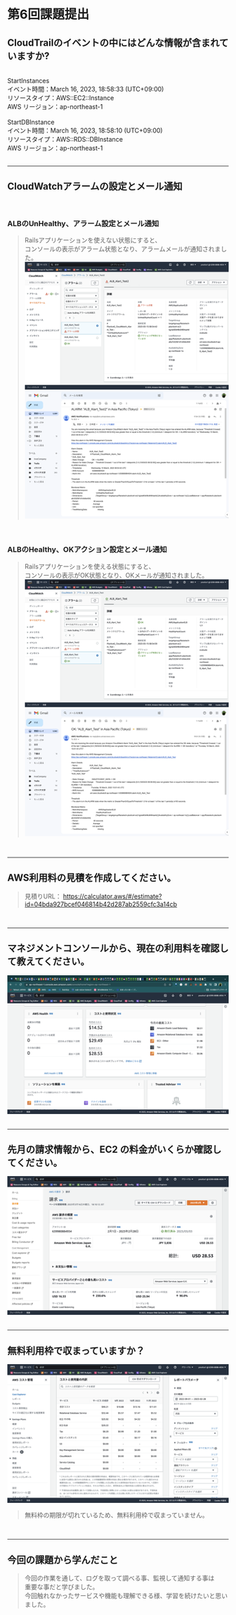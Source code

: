 # **第6回課題提出**

## **CloudTrailのイベントの中にはどんな情報が含まれていますか?**
<br>
StartInstances<br>
イベント時間：March 16, 2023, 18:58:33 (UTC+09:00)<br>
リソースタイプ：AWS::EC2::Instance<br>
AWS リージョン：ap-northeast-1<br>
<br>
StartDBInstance<br>
イベント時間：March 16, 2023, 18:58:10 (UTC+09:00)<br>
リソースタイプ：AWS::RDS::DBInstance<br>
AWS リージョン：ap-northeast-1<br>
<br>

---
## **CloudWatchアラームの設定とメール通知**
<br>

### **ALBのUnHealthy、アラーム設定とメール通知**
>Railsアプリケーションを使えない状態にすると、<br>コンソールの表示がアラーム状態となり、アラームメールが通知されました。
![picture 13](images/6b0274868f30a5ced73a8ead4a09d00a0b6a68964db7e11aa57eaf3a279c82d3.png)  
![picture 14](images/5af3038ec5a1483b2a2570397ecd21127b088fa4f216ae5b81c8bca2b2125a07.png)  

<br>

### **ALBのHealthy、OKアクション設定とメール通知**
>Railsアプリケーションを使える状態にすると、<br>コンソールの表示がOK状態となり、OKメールが通知されました。
![picture 15](images/7f7fa84b3a189b513ddb4d154f60110302ff26723d3d7f95e95089d188506b79.png)  
![picture 16](images/79dbcb52d4691c3b76d2f2e6b40fe095acc508e2bb770386e60e240615277f39.png)  

<br>

---
## **AWS利用料の見積を作成してください。**

>見積りURL：
https://calculator.aws/#/estimate?id=04bda927bcef046814b42d287ab2559cfc3a14cb

<br>

---
## **マネジメントコンソールから、現在の利用料を確認して教えてください。**

![picture 17](images/bbb319a1b5e3ed98729d2f8bd4deae6320ec2b8189ffe129e53c99640a77f2a3.png)  
<br>

---
## **先月の請求情報から、EC2 の料金がいくらか確認してください。**

![picture 19](images/592d0ebab41b15bfbeb73f7d0452c69c04066afe2115ef7b11205f5ffa267314.png)  
<br>

---
## **無料利用枠で収まっていますか？**

![picture 20](images/0c52b76a73ed414cef5a0677a0b04575d218dbe4aa080a3638b550c82179936b.png)  

> 無料枠の期限が切れているため、無料利用枠で収まっていません。
<br>

---
## **今回の課題から学んだこと**
>今回の作業を通して、ログを取って調べる事、監視して通知する事は<br>重要な事だと学びました。<br>
今回触れなかったサービスや機能も理解できる様、学習を続けたいと思いました。
